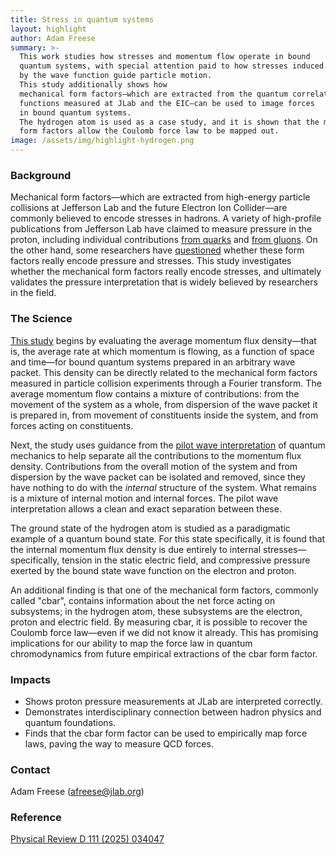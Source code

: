 ```yaml
---
title: Stress in quantum systems
layout: highlight
author: Adam Freese
summary: >-
  This work studies how stresses and momentum flow operate in bound
  quantum systems, with special attention paid to how stresses induced
  by the wave function guide particle motion.
  This study additionally shows how
  mechanical form factors—which are extracted from the quantum correlation
  functions measured at JLab and the EIC—can be used to image forces
  in bound quantum systems.
  The hydrogen atom is used as a case study, and it is shown that the mechanical
  form factors allow the Coulomb force law to be mapped out.
image: /assets/img/highlight-hydrogen.png
---
```

### Background

Mechanical form factors—which are extracted from high-energy particle collisions
at Jefferson Lab and the future Electron Ion Collider—are
commonly believed to encode stresses in hadrons.
A variety of high-profile publications from Jefferson Lab have
claimed to measure pressure in the proton,
including individual contributions
[from quarks](https://www.nature.com/articles/s41586-018-0060-z)
and
[from gluons](https://www.nature.com/articles/s41586-023-05730-4).
On the other hand, some researchers have
[questioned](https://journals.aps.org/prd/abstract/10.1103/PhysRevD.106.034028)
whether these form factors really encode pressure and stresses.
This study investigates whether the mechanical form factors really encode stresses,
and ultimately validates the pressure interpretation
that is widely believed by researchers in the field.

### The Science

[This study](https://journals.aps.org/prd/abstract/10.1103/PhysRevD.111.034047)
begins by evaluating the average momentum flux density—that is,
the average rate at which momentum is flowing,
as a function of space and time—for bound quantum systems prepared in an
arbitrary wave packet.
This density can be directly related to the mechanical form factors
measured in particle collision experiments through a Fourier transform.
The average momentum flow contains a mixture of contributions:
from the movement of the system as a whole,
from dispersion of the wave packet it is prepared in,
from movement of constituents inside the system,
and from forces acting on constituents.

Next, the study uses guidance from the
[pilot wave interpretation](https://inspirehep.net/literature/178539)
of quantum mechanics
to help separate all the contributions to the momentum flux density.
Contributions from the overall motion of the system
and from dispersion by the wave packet can be isolated and removed,
since they have nothing to do with the *internal* structure of the system.
What remains is a mixture of internal motion and internal forces.
The pilot wave interpretation allows a clean and exact separation between these.

The ground state of the hydrogen atom is studied as a paradigmatic example
of a quantum bound state.
For this state specifically, it is found that the internal momentum flux density
is due entirely to internal stresses—specifically,
tension in the static electric field,
and compressive pressure exerted by the bound state wave function
on the electron and proton.

An additional finding is that one of the mechanical form factors,
commonly called "cbar",
contains information about the net force acting on subsystems;
in the hydrogen atom, these subsystems are the electron, proton and electric field.
By measuring cbar, it is possible to recover the Coulomb force law—even if we did not
know it already.
This has promising implications for our ability to map the force law
in quantum chromodynamics from future empirical extractions of the cbar form factor.

### Impacts

- Shows proton pressure measurements at JLab are interpreted correctly.
- Demonstrates interdisciplinary connection between hadron physics and quantum foundations.
- Finds that the cbar form factor can be used to empirically map force laws, paving the way to measure QCD forces.

### Contact

Adam Freese (<afreese@jlab.org>)

### Reference

[Physical Review D 111 (2025) 034047](https://journals.aps.org/prd/abstract/10.1103/PhysRevD.111.034047)
